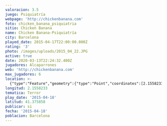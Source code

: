 ```yaml
---
valoracion: 3.5
juego: Psiquiatría
webpage: 'http://chickenbanana.com'
foto: chicken_banana_psiquiatria
sitio: Chicken Banana
name: Chicken Banana-Psiquiatría
city: Barcelona
played_date: 2015-04-17T22:00:00.000Z
rating: '3'
photo: /images/uploads/2015_04_22.JPG
active: true
date: 2020-03-13T22:24:32.400Z
jugadores: Alcaparrones
web: 'http://chickenbanana.com'
max_jugadores: 6
location: >-
  {"type":"Feature","geometry":{"type":"Point","coordinates":[2.1558233,41.375858]}}
longitud: 2.1558233
tematica: Terror
play_date: '2015-04-18'
latitud: 41.375858
publicar: si
fecha: '2015-04-18'
poblacion: Barcelona
---
```

